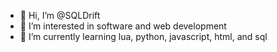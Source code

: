 - 👋 Hi, I’m @SQLDrift
- 👀 I’m interested in software and web development
- 🌱 I’m currently learning lua, python, javascript, html, and sql

<!---
SQLDrift/SQLDrift is a ✨ special ✨ repository because its `README.md` (this file) appears on your GitHub profile.
You can click the Preview link to take a look at your changes.
--->

